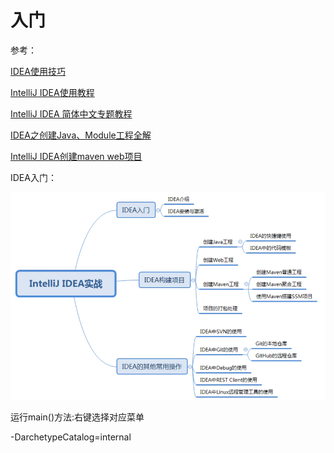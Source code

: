 # 入门

参考：

[IDEA使用技巧](https://blog.csdn.net/abel004/article/details/90414037)

[IntelliJ IDEA使用教程](https://blog.csdn.net/qq_27093465/article/details/77449117)

[IntelliJ IDEA 简体中文专题教程](https://github.com/judasn/IntelliJ-IDEA-Tutorial)

[IDEA之创建Java、Module工程全解](https://cloud.tencent.com/developer/article/1357323)

[IntelliJ IDEA创建maven web项目](https://blog.csdn.net/czc9309/article/details/80304074)

IDEA入门：

![内容介绍](./img/0201.png)

运行main()方法:右键选择对应菜单

-DarchetypeCatalog=internal
